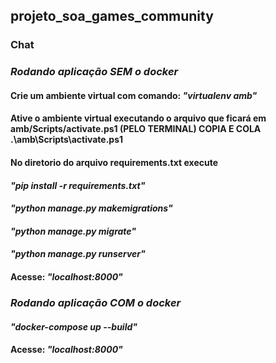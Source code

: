 ## projeto_soa_games_community
### Chat
### *Rodando aplicação SEM o docker*
#### Crie um ambiente virtual com comando: *"virtualenv amb"*
#### Ative o ambiente virtual executando o arquivo que ficará em amb/Scripts/activate.ps1 (PELO TERMINAL) COPIA E COLA .\amb\Scripts\activate.ps1
#### No diretorio do arquivo requirements.txt execute
#### *"pip install -r requirements.txt"*
#### *"python manage.py makemigrations"*
#### *"python manage.py migrate"*
#### *"python manage.py runserver"*
#### Acesse: *"localhost:8000"*

### *Rodando aplicação COM o docker*
#### *"docker-compose up --build"*
#### Acesse: *"localhost:8000"*
    
